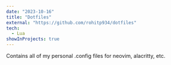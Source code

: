 ```yaml
---
date: "2023-10-16"
title: "Dotfiles"
external: "https://github.com/rohitp934/dotfiles"
tech:
  - Lua
showInProjects: true
---
```


Contains all of my personal .config files for neovim, alacritty, etc.
